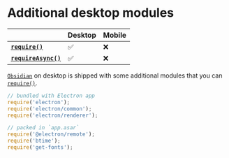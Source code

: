 # Additional desktop modules

|                                       | Desktop | Mobile |
| ------------------------------------- | ------- | ------ |
| **[`require()`][require]**           | ✅       | ❌      |
| **[`requireAsync()`][requireAsync]** | ✅       | ❌      |

[`Obsidian`][Obsidian] on desktop is shipped with some additional modules that you can [`require()`](./new-functions.md#require).

```js
// bundled with Electron app
require('electron');
require('electron/common');
require('electron/renderer');

// packed in `app.asar`
require('@electron/remote');
require('btime');
require('get-fonts');
```

[Obsidian]: https://obsidian.md/
[require]: ./new-functions.md#require
[requireAsync]: ./new-functions.md#requireasync
